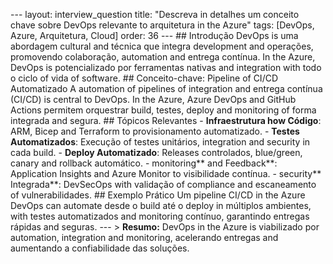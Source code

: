 --- layout: interview_question title: "Descreva in detalhes um conceito chave sobre DevOps relevante to arquitetura in the Azure" tags: [DevOps, Azure, Arquitetura, Cloud] order: 36 --- ## Introdução DevOps is uma abordagem cultural and técnica que integra development and operações, promovendo colaboração, automation and entrega contínua. In the Azure, DevOps is potencializado por ferramentas nativas and integration with todo o ciclo of vida of software. ## Conceito-chave: Pipeline of CI/CD Automatizado A automation of pipelines of integration and entrega contínua (CI/CD) is central to DevOps. In the Azure, Azure DevOps and GitHub Actions permitem orquestrar build, testes, deploy and monitoring of forma integrada and segura. ## Tópicos Relevantes - **Infraestrutura how Código**: ARM, Bicep and Terraform to provisionamento automatizado. - **Testes Automatizados**: Execução of testes unitários, integration and security in cada build. - **Deploy Automatizado**: Releases controlados, blue/green, canary and rollback automático. - monitoring** and Feedback**: Application Insights and Azure Monitor to visibilidade contínua. - security** Integrada**: DevSecOps with validação of compliance and escaneamento of vulnerabilidades. ## Exemplo Prático Um pipeline CI/CD in the Azure DevOps can automate desde o build até o deploy in múltiplos ambientes, with testes automatizados and monitoring contínuo, garantindo entregas rápidas and seguras. --- > **Resumo:** DevOps in the Azure is viabilizado por automation, integration and monitoring, acelerando entregas and aumentando a confiabilidade das soluções.